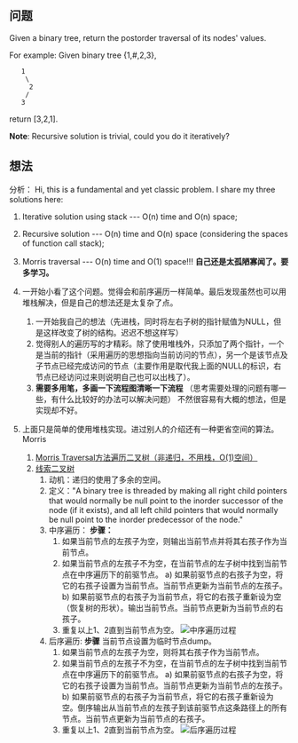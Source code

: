 ## 问题

Given a binary tree, return the postorder traversal of its nodes' values.

For example:
Given binary tree {1,#,2,3},
```
   1
    \
     2
    /
   3
```
return [3,2,1].

**Note**: Recursive solution is trivial, could you do it iteratively?

## 想法

分析：
Hi, this is a fundamental and yet classic problem. I share my three solutions here:
1. Iterative solution using stack --- O(n) time and O(n) space;
2. Recursive solution --- O(n) time and O(n) space (considering the spaces of function call stack);
3. Morris traversal --- O(n) time and O(1) space!!!
**自己还是太孤陋寡闻了。要多学习。**

1. 一开始小看了这个问题。觉得会和前序遍历一样简单。最后发现虽然也可以用堆栈解决，但是自己的想法还是太复杂了点。
    1. 一开始我自己的想法（先进栈，同时将左右子树的指针赋值为NULL，但是这样改变了树的结构。迟迟不想这样写）
    2. 觉得别人的遍历写的才精彩。除了使用堆栈外，只添加了两个指针，一个是当前的指针（采用遍历的思想指向当前访问的节点），另一个是该节点及子节点已经完成访问的节点（主要作用是取代我上面的NULL的标识，右节点已经访问过来则说明自己也可以出栈了）。
    3. **需要多用笔，多画一下流程图清晰一下流程** （思考需要处理的问题有哪一些，有什么比较好的办法可以解决问题） 不然很容易有大概的想法，但是实现却不好。
2. 上面只是简单的使用堆栈实现。进过别人的介绍还有一种更省空间的算法。Morris
    1. [Morris Traversal方法遍历二叉树（非递归，不用栈，O(1)空间）](http://www.cnblogs.com/AnnieKim/archive/2013/06/15/MorrisTraversal.html)
    2. [线索二叉树](https://en.wikipedia.org/wiki/Threaded_binary_tree#The_array_of_Inorder_traversal)
        1. 动机：递归的使用了多余的空间。
        2. 定义："A binary tree is threaded by making all right child pointers that would normally be null point to the inorder successor of the node (if it exists), and all left child pointers that would normally be null point to the inorder predecessor of the node."
        3. 中序遍历：
        **步骤：**
            1. 如果当前节点的左孩子为空，则输出当前节点并将其右孩子作为当前节点。
            2. 如果当前节点的左孩子不为空，在当前节点的左子树中找到当前节点在中序遍历下的前驱节点。
                a) 如果前驱节点的右孩子为空，将它的右孩子设置为当前节点。当前节点更新为当前节点的左孩子。
                b) 如果前驱节点的右孩子为当前节点，将它的右孩子重新设为空（恢复树的形状）。输出当前节点。当前节点更新为当前节点的右孩子。
            3. 重复以上1、2直到当前节点为空。
        ![中序遍历过程](http://images.cnitblog.com/blog/300640/201306/14214057-7cc645706e7741e3b5ed62b320000354.jpg)
        4. 后序遍历:
        **步骤**
        当前节点设置为临时节点dump。
            1. 如果当前节点的左孩子为空，则将其右孩子作为当前节点。
            2. 如果当前节点的左孩子不为空，在当前节点的左子树中找到当前节点在中序遍历下的前驱节点。
                a) 如果前驱节点的右孩子为空，将它的右孩子设置为当前节点。当前节点更新为当前节点的左孩子。
                b) 如果前驱节点的右孩子为当前节点，将它的右孩子重新设为空。倒序输出从当前节点的左孩子到该前驱节点这条路径上的所有节点。当前节点更新为当前节点的右孩子。
            3. 重复以上1、2直到当前节点为空。
        ![后序遍历过程](http://images.cnitblog.com/blog/300640/201306/15165951-7991525829134fb3beefed9fbf7e0536.jpg)
